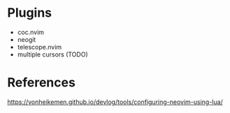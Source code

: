 # Plugins

- coc.nvim
- neogit
- telescope.nvim
- multiple cursors (TODO)

# References

https://vonheikemen.github.io/devlog/tools/configuring-neovim-using-lua/
